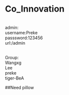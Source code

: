 # Co_Innovation

<br />admin:
<br />    username:Preke
<br />    passsword:123456
<br />    url:/admin

<br />Group:
<br />    Wangxg
<br />    Lee
<br />    preke
<br />    tiger-BeA

##Need pillow
